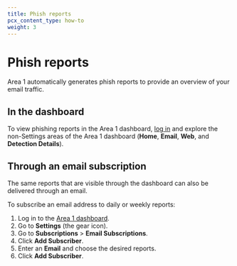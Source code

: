 ```yaml
---
title: Phish reports
pcx_content_type: how-to
weight: 3
---
```


# Phish reports

Area 1 automatically generates phish reports to provide an overview of your email traffic.

## In the dashboard

To view phishing reports in the Area 1 dashboard, [log in](https://horizon.area1security.com/) and explore the non-Settings areas of the Area 1 dashboard (**Home**, **Email**, **Web**, and **Detection Details**).

## Through an email subscription

The same reports that are visible through the dashboard can also be delivered through an email.

To subscribe an email address to daily or weekly reports:

1. Log in to the [Area 1 dashboard](https://horizon.area1security.com/).
2. Go to **Settings** (the gear icon).
3. Go to **Subscriptions** > **Email Subscriptions**.
4. Click **Add Subscriber**.
5. Enter an **Email** and choose the desired reports.
6. Click **Add Subscriber**.

